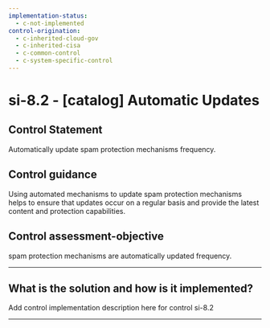 ```yaml
---
implementation-status:
  - c-not-implemented
control-origination:
  - c-inherited-cloud-gov
  - c-inherited-cisa
  - c-common-control
  - c-system-specific-control
---
```


# si-8.2 - \[catalog\] Automatic Updates

## Control Statement

Automatically update spam protection mechanisms frequency.

## Control guidance

Using automated mechanisms to update spam protection mechanisms helps to ensure that updates occur on a regular basis and provide the latest content and protection capabilities.

## Control assessment-objective

spam protection mechanisms are automatically updated frequency.

______________________________________________________________________

## What is the solution and how is it implemented?

Add control implementation description here for control si-8.2

______________________________________________________________________
